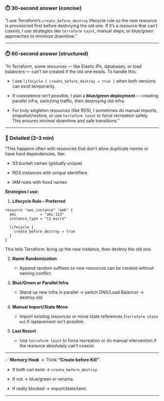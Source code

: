 ### ⏱️ **30-second answer (concise)**

“I use Terraform’s `create_before_destroy` lifecycle rule so the new resource is provisioned first before destroying the old one. If it’s a resource that can’t coexist, I use strategies like `terraform taint`, manual steps, or blue/green approaches to minimize downtime.”

---

### ⏱️ **60-second answer (structured)**

“In Terraform, some resources — like Elastic IPs, databases, or load balancers — can’t be created if the old one exists. To handle this:

- I use `lifecycle { create_before_destroy = true }` when both versions can exist temporarily.
    
- If coexistence isn’t possible, I plan a **blue/green deployment** — creating parallel infra, switching traffic, then destroying old infra.
    
- For truly singleton resources (like RDS), I sometimes do manual imports, snapshot/restore, or use `terraform taint` to force recreation safely.  
    This ensures minimal downtime and safe transitions.”
    

---

### 📖 **Detailed (2–3 min)**

“This happens often with resources that don’t allow duplicate names or have hard dependencies, like:

- S3 bucket names (globally unique)
    
- RDS instances with unique identifiers
    
- IAM roles with fixed names
    

**Strategies I use:**

1. **Lifecycle Rule – Preferred**
```
resource "aws_instance" "web" {
  ami           = "ami-123"
  instance_type = "t2.micro"

  lifecycle {
    create_before_destroy = true
  }
}

```
This tells Terraform: bring up the new instance, then destroy the old one.

2. **Name Randomization**
    
    - Append random suffixes so new resources can be created without naming conflict.
        
3. **Blue/Green or Parallel Infra**
    
    - Stand up new infra in parallel → switch DNS/Load Balancer → destroy old.
        
4. **Manual Import/State Move**
    
    - Import existing resources or move state references (`terraform state mv`) if replacement isn’t possible.
        
5. **Last Resort**
    
    - Use `terraform taint` to force recreation or do manual intervention if the resource absolutely can’t coexist.
        

---

✅ **Memory Hook** → Think **“Create before Kill”**.

- If both can exist → `create_before_destroy`.
    
- If not → blue/green or rename.
    
- If really blocked → import/state/taint.
    

---
